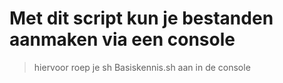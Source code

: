# Met dit script kun je bestanden aanmaken via een console
> hiervoor roep je sh Basiskennis.sh aan in de console
